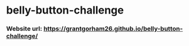 # belly-button-challenge
 
### Website url: https://grantgorham26.github.io/belly-button-challenge/
